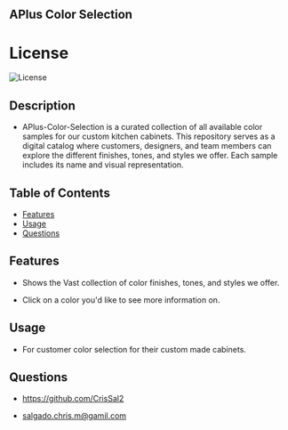 ## APlus Color Selection

  # License
  ![License](https://img.shields.io/badge/License-MIT-yellow.svg)
  
  
## Description
  
  - APlus-Color-Selection is a curated collection of all available color samples for our custom kitchen cabinets. This repository serves as a digital catalog where customers, designers, and team members can explore the different finishes, tones, and styles we offer. Each sample includes its name and visual representation.
  

## Table of Contents
  
  - [Features](#features)
  - [Usage](#usage)
  - [Questions](#questions)

  
## Features
  
  - Shows the Vast collection of color finishes, tones, and styles we offer.

  - Click on a color you'd like to see more information on.


## Usage
  
  - For customer color selection for their custom made cabinets.
  
  
## Questions
  
  - https://github.com/CrisSal2
  
  - salgado.chris.m@gamil.com
  
